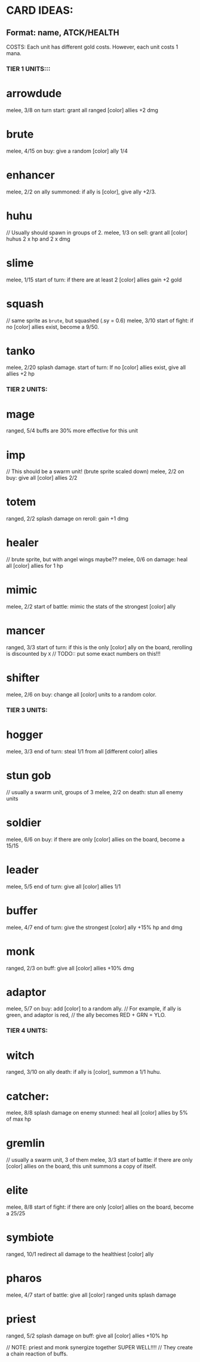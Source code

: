 
# CARD IDEAS:
## Format:  name, ATCK/HEALTH


COSTS:
Each unit has different gold costs.
However, each unit costs 1 mana.


### TIER 1 UNITS:::


# arrowdude
melee, 3/8
on turn start:
grant all ranged [color] allies +2 dmg

# brute
melee, 4/15
on buy:
give a random [color] ally 1/4

# enhancer
melee, 2/2
on ally summoned:
if ally is [color], give ally +2/3.

# huhu
// Usually should spawn in groups of 2.
melee, 1/3
on sell:
grant all [color] huhus 2 x hp and 2 x dmg

# slime
melee, 1/15
start of turn:
if there are at least 2 [color] allies
gain +2 gold

# squash
// same sprite as `brute`, but squashed (.sy = 0.6)
melee, 3/10
start of fight:
if no [color] allies exist,
become a 9/50.

# tanko
melee, 2/20
splash damage.
start of turn:
If no [color] allies exist,
give all allies +2 hp




### TIER 2 UNITS:

# mage
ranged, 5/4
buffs are 30% more effective for this unit


# imp
// This should be a swarm unit! (brute sprite scaled down)
melee, 2/2
on buy:
give all [color] allies 2/2

# totem
ranged, 2/2
splash damage
on reroll:
gain +1 dmg

# healer
// brute sprite, but with angel wings maybe??
melee, 0/6
on damage:
heal all [color] allies for 1 hp

# mimic
melee, 2/2
start of battle:
mimic the stats of the strongest [color] ally

# mancer
ranged, 3/3
start of turn:
if this is the only [color] ally on the board,
rerolling is discounted by `X`
// TODO:: put some exact numbers on this!!!

# shifter
melee, 2/6
on buy:
change all [color] units to a random color.




### TIER 3 UNITS:

# hogger
melee, 3/3
end of turn:
steal 1/1 from all [different color] allies

# stun gob
// usually a swarm unit, groups of 3
melee, 2/2
on death:
stun all enemy units

# soldier
melee, 6/6
on buy:
if there are only [color] allies on the board,
become a 15/15

# leader
melee, 5/5
end of turn:
give all [color] allies 1/1

# buffer
melee, 4/7
end of turn:
give the strongest [color] ally +15% hp and dmg

# monk
ranged, 2/3
on buff:
give all [color] allies +10% dmg

# adaptor
melee, 5/7
on buy:
add [color] to a random ally.
// For example, if ally is green, and adaptor is red,
// the ally becomes  RED + GRN = YLO.


### TIER 4 UNITS:

# witch
ranged, 3/10
on ally death:
if ally is [color], summon a 1/1 huhu.

# catcher:
melee, 8/8
splash damage
on enemy stunned:
heal all [color] allies by 5% of max hp

# gremlin
// usually a swarm unit, 3 of them
melee, 3/3
start of battle:
if there are only [color] allies on the board,
this unit summons a copy of itself.

# elite
melee, 8/8
start of fight:
if there are only [color] allies on the board,
become a 25/25

# symbiote
ranged, 10/1
redirect all damage to the healthiest [color] ally

# pharos
melee, 4/7
start of battle:
give all [color] ranged units splash damage


# priest
ranged, 5/2
splash damage
on buff:
give all [color] allies +10% hp

// NOTE: priest and monk synergize together SUPER WELL!!!!
// They create a chain reaction of buffs.



